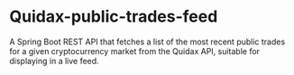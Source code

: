 # Quidax-public-trades-feed
A Spring Boot REST API that fetches a list of the most recent public trades for a given cryptocurrency market from the Quidax API, suitable for displaying in a live feed.

